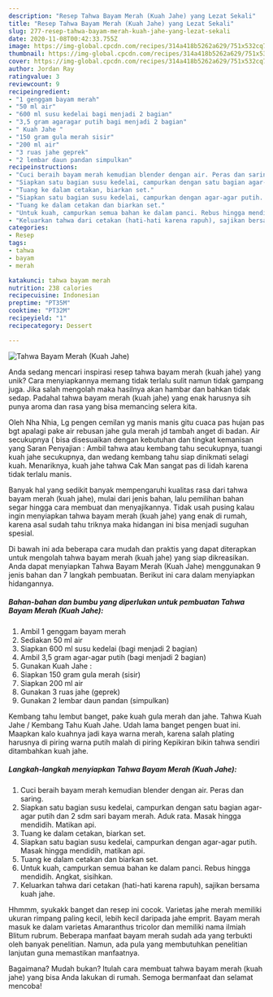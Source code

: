 ```yaml
---
description: "Resep Tahwa Bayam Merah (Kuah Jahe) yang Lezat Sekali"
title: "Resep Tahwa Bayam Merah (Kuah Jahe) yang Lezat Sekali"
slug: 277-resep-tahwa-bayam-merah-kuah-jahe-yang-lezat-sekali
date: 2020-11-08T00:42:33.755Z
image: https://img-global.cpcdn.com/recipes/314a418b5262a629/751x532cq70/tahwa-bayam-merah-kuah-jahe-foto-resep-utama.jpg
thumbnail: https://img-global.cpcdn.com/recipes/314a418b5262a629/751x532cq70/tahwa-bayam-merah-kuah-jahe-foto-resep-utama.jpg
cover: https://img-global.cpcdn.com/recipes/314a418b5262a629/751x532cq70/tahwa-bayam-merah-kuah-jahe-foto-resep-utama.jpg
author: Jordan Ray
ratingvalue: 3
reviewcount: 9
recipeingredient:
- "1 genggam bayam merah"
- "50 ml air"
- "600 ml susu kedelai bagi menjadi 2 bagian"
- "3,5 gram agaragar putih bagi menjadi 2 bagian"
- " Kuah Jahe "
- "150 gram gula merah sisir"
- "200 ml air"
- "3 ruas jahe geprek"
- "2 lembar daun pandan simpulkan"
recipeinstructions:
- "Cuci beraih bayam merah kemudian blender dengan air. Peras dan saring."
- "Siapkan satu bagian susu kedelai, campurkan dengan satu bagian agar-agar putih dan 2 sdm sari bayam merah. Aduk rata. Masak hingga mendidih. Matikan api."
- "Tuang ke dalam cetakan, biarkan set."
- "Siapkan satu bagian susu kedelai, campurkan dengan agar-agar putih. Masak hingga mendidih, matikan api."
- "Tuang ke dalam cetakan dan biarkan set."
- "Untuk kuah, campurkan semua bahan ke dalam panci. Rebus hingga mendidih. Angkat, sisihkan."
- "Keluarkan tahwa dari cetakan (hati-hati karena rapuh), sajikan bersama kuah jahe."
categories:
- Resep
tags:
- tahwa
- bayam
- merah

katakunci: tahwa bayam merah 
nutrition: 238 calories
recipecuisine: Indonesian
preptime: "PT35M"
cooktime: "PT32M"
recipeyield: "1"
recipecategory: Dessert

---
```



![Tahwa Bayam Merah (Kuah Jahe)](https://img-global.cpcdn.com/recipes/314a418b5262a629/751x532cq70/tahwa-bayam-merah-kuah-jahe-foto-resep-utama.jpg)

Anda sedang mencari inspirasi resep tahwa bayam merah (kuah jahe) yang unik? Cara menyiapkannya memang tidak terlalu sulit namun tidak gampang juga. Jika salah mengolah maka hasilnya akan hambar dan bahkan tidak sedap. Padahal tahwa bayam merah (kuah jahe) yang enak harusnya sih punya aroma dan rasa yang bisa memancing selera kita.

Oleh Nha Nhia, Lg pengen cemilan yg manis manis gitu cuaca pas hujan pas bgt apalagi pake air rebusan jahe gula merah jd tambah anget di badan. Air secukupnya ( bisa disesuaikan dengan kebutuhan dan tingkat kemanisan yang Saran Penyajian : Ambil tahwa atau kembang tahu secukupnya, tuangi kuah jahe secukupnya, dan wedang kembang tahu siap dinikmati selagi kuah. Menariknya, kuah jahe tahwa Cak Man sangat pas di lidah karena tidak terlalu manis.

Banyak hal yang sedikit banyak mempengaruhi kualitas rasa dari tahwa bayam merah (kuah jahe), mulai dari jenis bahan, lalu pemilihan bahan segar hingga cara membuat dan menyajikannya. Tidak usah pusing kalau ingin menyiapkan tahwa bayam merah (kuah jahe) yang enak di rumah, karena asal sudah tahu triknya maka hidangan ini bisa menjadi suguhan spesial.


Di bawah ini ada beberapa cara mudah dan praktis yang dapat diterapkan untuk mengolah tahwa bayam merah (kuah jahe) yang siap dikreasikan. Anda dapat menyiapkan Tahwa Bayam Merah (Kuah Jahe) menggunakan 9 jenis bahan dan 7 langkah pembuatan. Berikut ini cara dalam menyiapkan hidangannya.

<!--inarticleads1-->

##### Bahan-bahan dan bumbu yang diperlukan untuk pembuatan Tahwa Bayam Merah (Kuah Jahe):

1. Ambil 1 genggam bayam merah
1. Sediakan 50 ml air
1. Siapkan 600 ml susu kedelai (bagi menjadi 2 bagian)
1. Ambil 3,5 gram agar-agar putih (bagi menjadi 2 bagian)
1. Gunakan  Kuah Jahe :
1. Siapkan 150 gram gula merah (sisir)
1. Siapkan 200 ml air
1. Gunakan 3 ruas jahe (geprek)
1. Gunakan 2 lembar daun pandan (simpulkan)


Kembang tahu lembut banget, pake kuah gula merah dan jahe. Tahwa Kuah Jahe / Kembang Tahu Kuah Jahe. Udah lama banget pengen buat ini. Maapkan kalo kuahnya jadi kaya warna merah, karena salah plating harusnya di piring warna putih malah di piring Kepikiran bikin tahwa sendiri ditambahkan kuah jahe. 

<!--inarticleads2-->

##### Langkah-langkah menyiapkan Tahwa Bayam Merah (Kuah Jahe):

1. Cuci beraih bayam merah kemudian blender dengan air. Peras dan saring.
1. Siapkan satu bagian susu kedelai, campurkan dengan satu bagian agar-agar putih dan 2 sdm sari bayam merah. Aduk rata. Masak hingga mendidih. Matikan api.
1. Tuang ke dalam cetakan, biarkan set.
1. Siapkan satu bagian susu kedelai, campurkan dengan agar-agar putih. Masak hingga mendidih, matikan api.
1. Tuang ke dalam cetakan dan biarkan set.
1. Untuk kuah, campurkan semua bahan ke dalam panci. Rebus hingga mendidih. Angkat, sisihkan.
1. Keluarkan tahwa dari cetakan (hati-hati karena rapuh), sajikan bersama kuah jahe.


Hhmmm, syukakk banget dan resep ini cocok. Varietas jahe merah memiliki ukuran rimpang paling kecil, lebih kecil daripada jahe emprit. Bayam merah masuk ke dalam varietas Amaranthus tricolor dan memiliki nama ilmiah Blitum rubrum. Beberapa manfaat bayam merah sudah ada yang terbukti oleh banyak penelitian. Namun, ada pula yang membutuhkan penelitian lanjutan guna memastikan manfaatnya. 

Bagaimana? Mudah bukan? Itulah cara membuat tahwa bayam merah (kuah jahe) yang bisa Anda lakukan di rumah. Semoga bermanfaat dan selamat mencoba!
